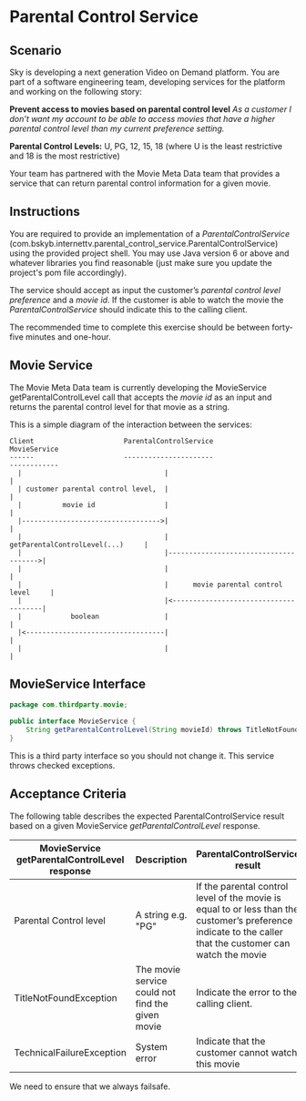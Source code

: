 Parental Control Service
===

Scenario
---
Sky is developing a next generation Video on Demand platform. You are part of a software engineering team, developing 
services for the platform and working on the following story:

**Prevent access to movies based on parental control level**
*As a customer I don’t want my account to be able to access movies that have a higher parental control level than my 
current preference setting.*

**Parental Control Levels:**
U, PG, 12, 15, 18 (where U is the least restrictive and 18 is the most restrictive)


Your team has partnered with the Movie Meta Data team that provides a service that can return parental control 
information for a given movie.

Instructions
---
You are required to provide an implementation of a *ParentalControlService* 
(com.bskyb.internettv.parental_control_service.ParentalControlService) using the provided project shell. You may 
use Java version 6 or above and whatever libraries you find reasonable (just make sure you update the project's pom file 
accordingly). 

The service should accept as input the customer’s *parental control level 
preference* and a *movie id*. If the customer is able to watch the movie the *ParentalControlService* should indicate 
this to the calling client.

The recommended time to complete this exercise should be between forty-five minutes and one-hour.


Movie Service
---
The Movie Meta Data team is currently developing the MovieService getParentalControlLevel call that accepts the *movie 
id* as an input and returns the parental control level for that movie as a string. 

This is a simple diagram of the interaction between the services:

```
Client                      ParentalControlService                      MovieService
------                      ----------------------                      ------------
  |                                   |                                       |
  | customer parental control level,  |                                       |
  |          movie id                 |                                       |
  |---------------------------------->|                                       |
  |                                   |      getParentalControlLevel(...)     |
  |                                   |-------------------------------------->|
  |                                   |                                       |
  |                                   |      movie parental control level     |
  |                                   |<--------------------------------------|
  |            boolean                |                                       |
  |<----------------------------------|                                       |
  |                                   |                                       |
```

MovieService Interface
---
```java
package com.thirdparty.movie;

public interface MovieService {
    String getParentalControlLevel(String movieId) throws TitleNotFoundException, TechnicalFailureException;
}
```

This is a third party interface so you should not change it. This service throws checked exceptions.

Acceptance Criteria
---

The following table describes the expected ParentalControlService result based on a given MovieService 
*getParentalControlLevel* response.

| MovieService getParentalControlLevel response| Description                                     | ParentalControlService result  
|----------------------------------------------|------------                                     |------------------------------
| Parental Control level                       |A string e.g. "PG"                               |If the parental control level of the movie is equal to or less than the customer’s preference indicate to the caller that the customer can watch the movie
| TitleNotFoundException                       |The movie service could not find the given movie |Indicate the error to the calling client.
| TechnicalFailureException                    |System error                                     |Indicate that the customer cannot watch this movie

We need to ensure that we always failsafe.

